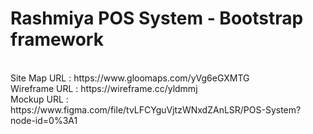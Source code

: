 # Rashmiya POS System - Bootstrap framework
<br>
Site Map URL :    https://www.gloomaps.com/yVg6eGXMTG
<br>
Wireframe URL :  https://wireframe.cc/yldmmj
<br>
Mockup URL :      https://www.figma.com/file/tvLFCYguVjtzWNxdZAnLSR/POS-System?node-id=0%3A1
<br>
